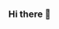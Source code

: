 ### Hi there 👋

<!--
Hi there! 
🚀 About Me
🎓 I am Sidhodhan Kamble, I completed  my Bachelor in Instrumentation and control & Engineering and will graduate in mid-2022.


-->
